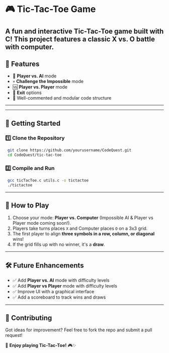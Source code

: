 # 🎮 Tic-Tac-Toe Game

A fun and interactive Tic-Tac-Toe game built with C! 
This project features a classic X vs. O battle with computer.
---

## 📌 Features
- 🧠 **Player vs. AI** mode
- 💀 **Challenge the Impossible** mode
- 🆚 **Player vs. Player** mode
- 🔄 **Exit** options
- 📜 Well-commented and modular code structure

---

---

## 🚀 Getting Started
### 1️⃣ Clone the Repository
```sh
 git clone https://github.com/yourusername/CodeQuest.git
 cd CodeQuest/tic-tac-toe
```
### 2️⃣ Compile and Run
```sh
 gcc ticTacToe.c utils.c -o tictactoe
 ./tictactoe
```

---

## 🎯 How to Play
1. Choose your mode: **Player vs. Computer** (Impossible AI & Player vs Player mode coming soon!).
2. Players take turns places `X` and Computer places `O` on a 3x3 grid.
3. The first player to align **three symbols in a row, column, or diagonal** wins!
4. If the grid fills up with no winner, it's a **draw**.

---

## 🛠 Future Enhancements
- ✅ Add **Player vs. AI** mode with difficulty levels
- ✅ Add **Player vs Player** mode with difficulty levels
- ✅ Improve UI with a graphical interface
- ✅ Add a scoreboard to track wins and draws

---

## 🤝 Contributing
Got ideas for improvement? Feel free to fork the repo and submit a pull request!

📌 **Enjoy playing Tic-Tac-Toe!** 🎮✨
